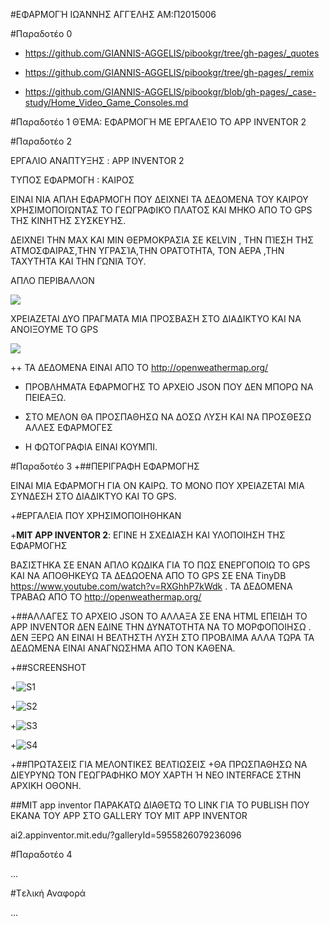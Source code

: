 #ΕΦΑΡΜΟΓΉ
ΙΩΆΝΝΗΣ ΑΓΓΈΛΗΣ AM:Π2015006

#Παραδοτέο 0
+ https://github.com/GIANNIS-AGGELIS/pibookgr/tree/gh-pages/_quotes

+ https://github.com/GIANNIS-AGGELIS/pibookgr/tree/gh-pages/_remix

+ https://github.com/GIANNIS-AGGELIS/pibookgr/blob/gh-pages/_case-study/Home_Video_Game_Consoles.md

#Παραδοτέο 1
ΘΈΜΑ: ΕΦΑΡΜΟΓΉ ΜΕ ΕΡΓΑΛΕΊΟ ΤΟ APP INVENTOR 2


#Παραδοτέο 2

 ΕΡΓΑΛΙΟ ΑΝΑΠΤΥΞΗΣ : APP INVENTOR 2
 
 ΤΥΠΟΣ ΕΦΑΡΜΟΓΗ : ΚΑΙΡΟΣ
 
 ΕΙΝΑΙ ΝΙΑ ΑΠΛΗ ΕΦΑΡΜΟΓΗ ΠΟΥ ΔΕΙΧΝΕΙ ΤΑ ΔΕΔΟΜΕΝΑ ΤΟΥ ΚΑΙΡΟΥ ΧΡΗΣΙΜΟΠΟΙΏΝΤΑΣ ΤΟ ΓΕΩΓΡΑΦΙΚΌ ΠΛΑΤΟΣ ΚΑΙ ΜΗΚΟ ΑΠΟ ΤΟ GPS ΤΗΣ ΚΙΝΗΤΉΣ  ΣΥΣΚΕΥΉΣ.

 ΔΕΙΧΝΕΙ ΤΗΝ MAX KAI MIN ΘΕΡΜΟΚΡΑΣΙΑ ΣΕ KELVIN , THN  ΠΊΕΣΗ ΤΗΣ ΑΤΜΟΣΦΑΙΡΑΣ,THN  ΥΓΡΑΣΊΑ,THN ΟΡΑΤΌΤΗΤΑ, TON ΑΕΡΑ ,ΤΗΝ ΤΑΧΥΤΗΤΑ ΚΑΙ ΤΗΝ ΓΩΝΙΆ ΤΟΥ. 
 
 ΑΠΛΟ ΠΕΡΙΒΑΛΛΟΝ
 
 
![ ](weathe1.png)

 ΧΡΕΙΑΖΕΤΑΙ ΔΥΟ ΠΡΑΓΜΑΤΑ ΜΙΑ ΠΡΟΣΒΑΣΗ ΣΤΟ ΔΙΑΔΙΚΤΥΟ ΚΑΙ ΝΑ ΑΝΟΙΞΟΥΜΕ ΤΟ GPS
 
  
 
 
 ![ ](weather3.png)
 
 
 
 ++ ΤΑ ΔΕΔΟΜΕΝΑ ΕΙΝΑΙ ΑΠΟ ΤΟ http://openweathermap.org/
 + ΠΡΟΒΛΗΜΑΤΑ ΕΦΑΡΜΟΓΗΣ ΤΟ ΑΡΧΕΙΟ JSON ΠΟΥ ΔΕΝ ΜΠΟΡΩ ΝΑ ΠΕΙΕΑΞΩ.
 
 
 + ΣΤΟ ΜΕΛΟΝ ΘΑ ΠΡΟΣΠΑΘΗΣΩ ΝΑ ΔΟΣΩ ΛΥΣΗ ΚΑΙ ΝΑ ΠΡΟΣΘΕΣΩ ΑΛΛΕΣ ΕΦΑΡΜΟΓΕΣ
  * Η ΦΩΤΟΓΡΑΦΙΑ ΕΙΝΑΙ ΚΟΥΜΠΙ.

#Παραδοτέο 3
+##ΠΕΡΙΓΡΑΦΗ ΕΦΑΡΜΟΓΗΣ

 ΕΙΝΑΙ ΜΙΑ ΕΦΑΡΜΟΓΗ ΓΙΑ ΟΝ ΚΑΙΡΩ. ΤΟ ΜΟΝΟ ΠΟΥ ΧΡΕΙΑΖΕΤΑΙ ΜΙΑ ΣΥΝΔΕΣΗ ΣΤΟ ΔΙΑΔΙΚΤΥΟ ΚΑΙ ΤΟ GPS.

+#ΕΡΓΑΛΕΙΑ ΠΟΥ ΧΡΗΣΙΜΟΠΟΙΗΘΗΚΑΝ

+**MIT APP INVENTOR 2**: ΕΓΙΝΕ Η ΣΧΕΔΙΑΣΗ ΚΑΙ ΥΛΟΠΟΙΗΣΗ ΤΗΣ ΕΦΑΡΜΟΓΗΣ

 ΒΑΣΙΣΤΗΚΑ ΣΕ  ΕΝΑΝ ΑΠΛΟ ΚΩΔΙΚΑ ΓΙΑ ΤΟ ΠΩΣ ΕΝΕΡΓΟΠΟΙΩ ΤΟ GPS ΚΑΙ ΝΑ ΑΠΟΘΗΚΕΥΩ ΤΑ ΔΕΔΩΟΕΝΑ ΑΠΟ ΤΟ GPS ΣΕ ΕΝΑ TinyDB  https://www.youtube.com/watch?v=RXGhhP7kWdk .
 ΤΑ ΔΕΔΟΜΕΝΑ ΤΡΑΒΑΩ ΑΠΟ ΤΟ  http://openweathermap.org/



+##ΑΛΛΑΓΕΣ
 ΤΟ ΑΡΧΕΙΟ JSON ΤΟ ΑΛΛΑΞΑ ΣΕ ΕΝΑ HTML ΕΠΕΙΔΗ ΤΟ APP INVENTOR ΔΕΝ ΕΔΙΝΕ ΤΗΝ ΔΥΝΑΤΟΤΗΤΑ ΝΑ ΤΟ ΜΟΡΦΟΠΟΙΗΣΩ .
 ΔΕΝ ΞΕΡΩ ΑΝ ΕΙΝΑΙ Η ΒΕΛΤΗΣΤΗ ΛΥΣΗ ΣΤΟ ΠΡΟΒΛΙΜΑ ΑΛΛΑ ΤΩΡΑ ΤΑ ΔΕΔΩΜΕΝΑ ΕΙΝΑΙ ΑΝΑΓΝΩΣΗΜΑ ΑΠΟ ΤΟΝ ΚΑΘΕΝΑ.
 
+##SCREENSHOT

+![S1](weather4.png)

+![S2](weather5.png)

+![S3](weather6.png)

+![S4](weather7.png)

+##ΠΡΩΤΑΣΕΙΣ ΓΙΑ ΜΕΛΟΝΤΙΚΕΣ ΒΕΛΤΙΩΣΕΙΣ 
+ΘΑ ΠΡΩΣΠΑΘΗΣΩ ΝΑ ΔΙΕΥΡΥΝΩ ΤΟΝ  ΓΕΩΓΡΑΦΗΚΟ ΜΟΥ ΧΑΡΤΗ Ή ΝΕΟ INTERFACE ΣΤΗΝ ΑΡΧΙΚΗ ΟΘΟΝΗ.

##MIT app inventor 
ΠΑΡΑΚΑΤΩ ΔΙΑΘΕΤΩ ΤΟ LINK ΓΙΑ ΤΟ PUBLISH ΠΟΥ ΕΚΑΝΑ ΤΟΥ APP ΣΤΟ GALLERY ΤΟΥ MIT APP INVENTOR

ai2.appinventor.mit.edu/?galleryId=5955826079236096

#Παραδοτέο 4

...

#Tελική Αναφορά

...

